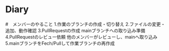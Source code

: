 # Diary
#　メンバーのやること
1.作業のブランチの作成・切り替え
2.ファイルの変更・追加、動作確認
3.PullRequestの作成
    mainブランチへの取り込み準備
4.PullRequestのレビュー依頼
    他のメンバーがレビューし、mainへ取り込み
5.mainブランチをFech/Pullして作業ブランチの再作成